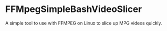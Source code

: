 # FFMpegSimpleBashVideoSlicer
A simple tool to use with FFMPEG on Linux to slice up MPG videos quickly.
